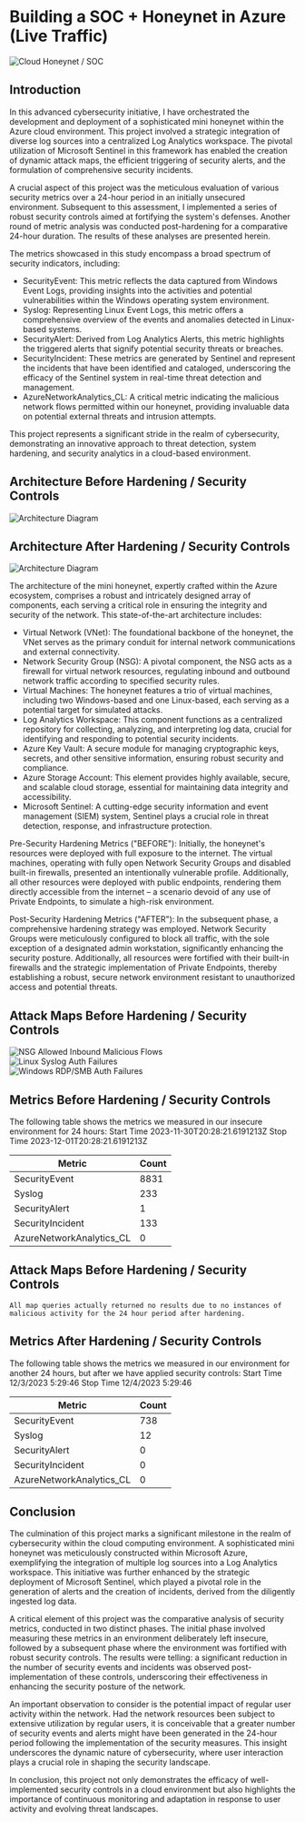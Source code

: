 # Building a SOC + Honeynet in Azure (Live Traffic)
![Cloud Honeynet / SOC](https://i.imgur.com/ZWxe03e.jpg)

## Introduction

In this advanced cybersecurity initiative, I have orchestrated the development and deployment of a sophisticated mini honeynet within the Azure cloud environment. This project involved a strategic integration of diverse log sources into a centralized Log Analytics workspace. The pivotal utilization of Microsoft Sentinel in this framework has enabled the creation of dynamic attack maps, the efficient triggering of security alerts, and the formulation of comprehensive security incidents.

A crucial aspect of this project was the meticulous evaluation of various security metrics over a 24-hour period in an initially unsecured environment. Subsequent to this assessment, I implemented a series of robust security controls aimed at fortifying the system's defenses. Another round of metric analysis was conducted post-hardening for a comparative 24-hour duration. The results of these analyses are presented herein.

The metrics showcased in this study encompass a broad spectrum of security indicators, including:

- SecurityEvent: This metric reflects the data captured from Windows Event Logs, providing insights into the activities and potential vulnerabilities within the Windows operating system environment.
- Syslog: Representing Linux Event Logs, this metric offers a comprehensive overview of the events and anomalies detected in Linux-based systems.
- SecurityAlert: Derived from Log Analytics Alerts, this metric highlights the triggered alerts that signify potential security threats or breaches.
- SecurityIncident: These metrics are generated by Sentinel and represent the incidents that have been identified and cataloged, underscoring the efficacy of the Sentinel system in real-time threat detection and management.
- AzureNetworkAnalytics_CL: A critical metric indicating the malicious network flows permitted within our honeynet, providing invaluable data on potential external threats and intrusion attempts.

This project represents a significant stride in the realm of cybersecurity, demonstrating an innovative approach to threat detection, system hardening, and security analytics in a cloud-based environment.


## Architecture Before Hardening / Security Controls
![Architecture Diagram](https://i.imgur.com/aBDwnKb.jpg)

## Architecture After Hardening / Security Controls
![Architecture Diagram](https://i.imgur.com/YQNa9Pp.jpg)

The architecture of the mini honeynet, expertly crafted within the Azure ecosystem, comprises a robust and intricately designed array of components, each serving a critical role in ensuring the integrity and security of the network. This state-of-the-art architecture includes:

- Virtual Network (VNet): The foundational backbone of the honeynet, the VNet serves as the primary conduit for internal network communications and external connectivity.
- Network Security Group (NSG): A pivotal component, the NSG acts as a firewall for virtual network resources, regulating inbound and outbound network traffic according to specified security rules.
- Virtual Machines: The honeynet features a trio of virtual machines, including two Windows-based and one Linux-based, each serving as a potential target for simulated attacks.
- Log Analytics Workspace: This component functions as a centralized repository for collecting, analyzing, and interpreting log data, crucial for identifying and responding to potential security incidents.
- Azure Key Vault: A secure module for managing cryptographic keys, secrets, and other sensitive information, ensuring robust security and compliance.
- Azure Storage Account: This element provides highly available, secure, and scalable cloud storage, essential for maintaining data integrity and accessibility.
- Microsoft Sentinel: A cutting-edge security information and event management (SIEM) system, Sentinel plays a crucial role in threat detection, response, and infrastructure protection.

Pre-Security Hardening Metrics ("BEFORE"):
Initially, the honeynet's resources were deployed with full exposure to the internet. The virtual machines, operating with fully open Network Security Groups and disabled built-in firewalls, presented an intentionally vulnerable profile. Additionally, all other resources were deployed with public endpoints, rendering them directly accessible from the internet – a scenario devoid of any use of Private Endpoints, to simulate a high-risk environment.

Post-Security Hardening Metrics ("AFTER"):
In the subsequent phase, a comprehensive hardening strategy was employed. Network Security Groups were meticulously configured to block all traffic, with the sole exception of a designated admin workstation, significantly enhancing the security posture. Additionally, all resources were fortified with their built-in firewalls and the strategic implementation of Private Endpoints, thereby establishing a robust, secure network environment resistant to unauthorized access and potential threats.


## Attack Maps Before Hardening / Security Controls
![NSG Allowed Inbound Malicious Flows](https://i.imgur.com/1qvswSX.png)<br>
![Linux Syslog Auth Failures](https://i.imgur.com/G1YgZt6.png)<br>
![Windows RDP/SMB Auth Failures](https://i.imgur.com/ESr9Dlv.png)<br>

## Metrics Before Hardening / Security Controls

The following table shows the metrics we measured in our insecure environment for 24 hours:
Start Time 2023-11-30T20:28:21.6191213Z
Stop Time 2023-12-01T20:28:21.6191213Z

| Metric                   | Count
| ------------------------ | -----
| SecurityEvent            | 8831
| Syslog                   | 233
| SecurityAlert            | 1
| SecurityIncident         | 133
| AzureNetworkAnalytics_CL | 0

## Attack Maps Before Hardening / Security Controls

```All map queries actually returned no results due to no instances of malicious activity for the 24 hour period after hardening.```

## Metrics After Hardening / Security Controls

The following table shows the metrics we measured in our environment for another 24 hours, but after we have applied security controls:
Start Time 12/3/2023 5:29:46
Stop Time	12/4/2023 5:29:46

| Metric                   | Count
| ------------------------ | -----
| SecurityEvent            | 738
| Syslog                   | 12
| SecurityAlert            | 0
| SecurityIncident         | 0
| AzureNetworkAnalytics_CL | 0

## Conclusion

The culmination of this project marks a significant milestone in the realm of cybersecurity within the cloud computing environment. A sophisticated mini honeynet was meticulously constructed within Microsoft Azure, exemplifying the integration of multiple log sources into a Log Analytics workspace. This initiative was further enhanced by the strategic deployment of Microsoft Sentinel, which played a pivotal role in the generation of alerts and the creation of incidents, derived from the diligently ingested log data.

A critical element of this project was the comparative analysis of security metrics, conducted in two distinct phases. The initial phase involved measuring these metrics in an environment deliberately left insecure, followed by a subsequent phase where the environment was fortified with robust security controls. The results were telling: a significant reduction in the number of security events and incidents was observed post-implementation of these controls, underscoring their effectiveness in enhancing the security posture of the network.

An important observation to consider is the potential impact of regular user activity within the network. Had the network resources been subject to extensive utilization by regular users, it is conceivable that a greater number of security events and alerts might have been generated in the 24-hour period following the implementation of the security measures. This insight underscores the dynamic nature of cybersecurity, where user interaction plays a crucial role in shaping the security landscape. 

In conclusion, this project not only demonstrates the efficacy of well-implemented security controls in a cloud environment but also highlights the importance of continuous monitoring and adaptation in response to user activity and evolving threat landscapes.

